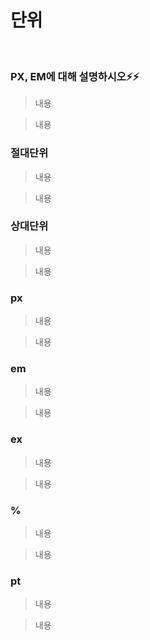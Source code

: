 # 단위

<br/>

### PX, EM에 대해 설명하시오⚡️⚡️

> 내용

> 내용

### 절대단위

> 내용

> 내용

### 상대단위

> 내용

> 내용

### px

> 내용

> 내용

### em

> 내용

> 내용

### ex

> 내용

> 내용

### %

> 내용

> 내용

### pt

> 내용

> 내용
